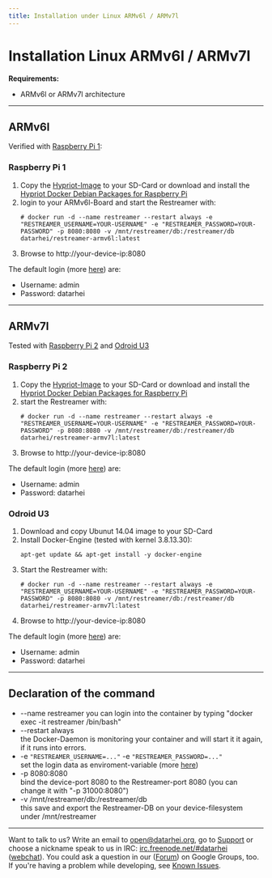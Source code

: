 ```yaml
---
title: Installation under Linux ARMv6l / ARMv7l
---
```


# Installation Linux ARMv6l / ARMv7l

**Requirements:**

* ARMv6l or ARMv7l architecture

---
## ARMv6l
Verified with <a target= "_blank" href="https://www.raspberrypi.org/products/model-b-plus/">Raspberry Pi 1</a>:

### Raspberry Pi 1

1. Copy the <a target= "_blank" href="http://blog.hypriot.com/getting-started-with-docker-on-your-arm-device/">Hypriot-Image</a> to your SD-Card or download and install the <a target= "_blank" href="http://blog.hypriot.com/downloads/#hypriot-docker-debian-dackages-for-raspberry-pi">Hypriot Docker Debian Packages for Raspberry Pi</a>  
2. login to your ARMv6l-Board and start the Restreamer with:    
   ```
   # docker run -d --name restreamer --restart always -e "RESTREAMER_USERNAME=YOUR-USERNAME" -e "RESTREAMER_PASSWORD=YOUR-PASSWORD" -p 8080:8080 -v /mnt/restreamer/db:/restreamer/db datarhei/restreamer-armv6l:latest
   ```
3. Browse to http://your-device-ip:8080

The default login (more [here](references-environment-vars.html#login-security)) are:

* Username: admin
* Password: datarhei

---

## ARMv7l
Tested with <a target= "_blank" href="https://www.raspberrypi.org/products/raspberry-pi-2-model-b/">Raspberry Pi 2</a> and <a target= "_blank" href="http://www.hardkernel.com/main/products/prdt_info.php?g_code=g138745696275">Odroid U3</a>

### Raspberry Pi 2

1. Copy the <a target= "_blank" href="http://blog.hypriot.com/getting-started-with-docker-on-your-arm-device/">Hypriot-Image</a> to your SD-Card or download and install the <a target= "_blank" href="http://blog.hypriot.com/downloads/#hypriot-docker-debian-dackages-for-raspberry-pi">Hypriot Docker Debian Packages for Raspberry Pi</a>  
2. start the Restreamer with:    
   ```
   # docker run -d --name restreamer --restart always -e "RESTREAMER_USERNAME=YOUR-USERNAME" -e "RESTREAMER_PASSWORD=YOUR-PASSWORD" -p 8080:8080 -v /mnt/restreamer/db:/restreamer/db datarhei/restreamer-armv7l:latest
   ```
3. Browse to http://your-device-ip:8080

The default login (more [here](references-environment-vars.html#login-security)) are:

* Username: admin
* Password: datarhei

### Odroid U3

1. Download and copy Ubunut 14.04 image to your SD-Card
2. Install Docker-Engine (tested with kernel 3.8.13.30):    
   ```
   apt-get update && apt-get install -y docker-engine
   ```
3. Start the Restreamer with:    
   ```
   # docker run -d --name restreamer --restart always -e "RESTREAMER_USERNAME=YOUR-USERNAME" -e "RESTREAMER_PASSWORD=YOUR-PASSWORD" -p 8080:8080 -v /mnt/restreamer/db:/restreamer/db datarhei/restreamer-armv7l:latest
   ```
4. Browse to http://your-device-ip:8080

The default login (more [here](references-environment-vars.html#login-security)) are:

* Username: admin
* Password: datarhei

---

## Declaration of the command

* --name restreamer
  you can login into the container by typing "docker exec -it restreamer /bin/bash"
* --restart always   
  the Docker-Daemon is monitoring your container and will start it it again, if it runs into errors. 
* -e `"RESTREAMER_USERNAME=..."` -e `"RESTREAMER_PASSWORD=..."`   
  set the login data as enviroment-variable (more [here](references-environment-vars.html#login-security))
* -p 8080:8080   
  bind the device-port 8080 to the Restreamer-port 8080 (you can change it with "-p 31000:8080")
* -v /mnt/restreamer/db:/restreamer/db   
  this save and export the Restreamer-DB on your device-filesystem under /mnt/restreamer

---
Want to talk to us? Write an email to <a href="mailto:open@datarhei.org?subject=Datarhei/Restreamer">open@datarhei.org</a>, go to [Support](../support.html) or choose a nickname speak to us in IRC: <a href="irc://irc.freenode.net#piwik">irc.freenode.net/#datarhei</a> (<a target= "_blank" href="https://webchat.freenode.net/?channels=datarhei">webchat</a>). You could ask a question in our (<a target= "_blank" href="https://groups.google.com/forum/#!forum/datarhei">Forum</a>) on Google Groups, too. If you're having a problem while developing, see <a target= "_blank" href="https://github.com/datarhei/restreamer/issues">Known Issues</a>.
